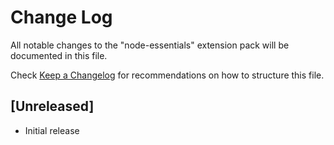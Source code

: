 # Change Log
All notable changes to the "node-essentials" extension pack will be documented in this file.

Check [Keep a Changelog](http://keepachangelog.com/) for recommendations on how to structure this file.

## [Unreleased]
- Initial release
